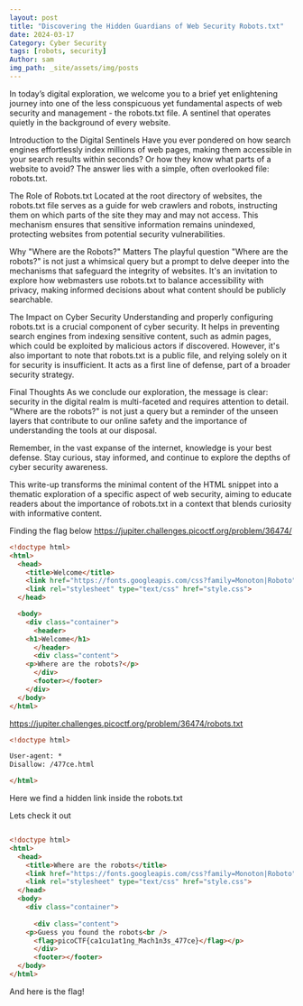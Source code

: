 ```yaml
---
layout: post
title: "Discovering the Hidden Guardians of Web Security Robots.txt"
date: 2024-03-17
Category: Cyber Security
tags: [robots, security]
Author: sam
img_path: _site/assets/img/posts
---
```

In today’s digital exploration, we welcome you to a brief yet enlightening journey into one of the less conspicuous yet fundamental aspects of web security and management - the robots.txt file. A sentinel that operates quietly in the background of every website.

Introduction to the Digital Sentinels
Have you ever pondered on how search engines effortlessly index millions of web pages, making them accessible in your search results within seconds? Or how they know what parts of a website to avoid? The answer lies with a simple, often overlooked file: robots.txt.

The Role of Robots.txt
Located at the root directory of websites, the robots.txt file serves as a guide for web crawlers and robots, instructing them on which parts of the site they may and may not access. This mechanism ensures that sensitive information remains unindexed, protecting websites from potential security vulnerabilities.

Why "Where are the Robots?" Matters
The playful question "Where are the robots?" is not just a whimsical query but a prompt to delve deeper into the mechanisms that safeguard the integrity of websites. It's an invitation to explore how webmasters use robots.txt to balance accessibility with privacy, making informed decisions about what content should be publicly searchable.

The Impact on Cyber Security
Understanding and properly configuring robots.txt is a crucial component of cyber security. It helps in preventing search engines from indexing sensitive content, such as admin pages, which could be exploited by malicious actors if discovered. However, it's also important to note that robots.txt is a public file, and relying solely on it for security is insufficient. It acts as a first line of defense, part of a broader security strategy.

Final Thoughts
As we conclude our exploration, the message is clear: security in the digital realm is multi-faceted and requires attention to detail. "Where are the robots?" is not just a query but a reminder of the unseen layers that contribute to our online safety and the importance of understanding the tools at our disposal.

Remember, in the vast expanse of the internet, knowledge is your best defense. Stay curious, stay informed, and continue to explore the depths of cyber security awareness.

This write-up transforms the minimal content of the HTML snippet into a thematic exploration of a specific aspect of web security, aiming to educate readers about the importance of robots.txt in a context that blends curiosity with informative content.

Finding the flag below
https://jupiter.challenges.picoctf.org/problem/36474/

```html
<!doctype html>
<html>
  <head>
    <title>Welcome</title>
    <link href="https://fonts.googleapis.com/css?family=Monoton|Roboto" rel="stylesheet">
    <link rel="stylesheet" type="text/css" href="style.css">
  </head>

  <body>
    <div class="container">
      <header>
	<h1>Welcome</h1>
      </header>
      <div class="content">
	<p>Where are the robots?</p>
      </div>
      <footer></footer>
    </div>
  </body>
</html>
```
https://jupiter.challenges.picoctf.org/problem/36474/robots.txt

```html
<!doctype html>

User-agent: *
Disallow: /477ce.html

</html>
```

Here we find a hidden link inside the robots.txt

Lets check it out 

```html

<!doctype html>
<html>
  <head>
    <title>Where are the robots</title>
    <link href="https://fonts.googleapis.com/css?family=Monoton|Roboto" rel="stylesheet">
    <link rel="stylesheet" type="text/css" href="style.css">
  </head>
  <body>
    <div class="container">
      
      <div class="content">
	<p>Guess you found the robots<br />
	  <flag>picoCTF{ca1cu1at1ng_Mach1n3s_477ce}</flag></p>
      </div>
      <footer></footer>
  </body>
</html>

```

And here is the flag! 